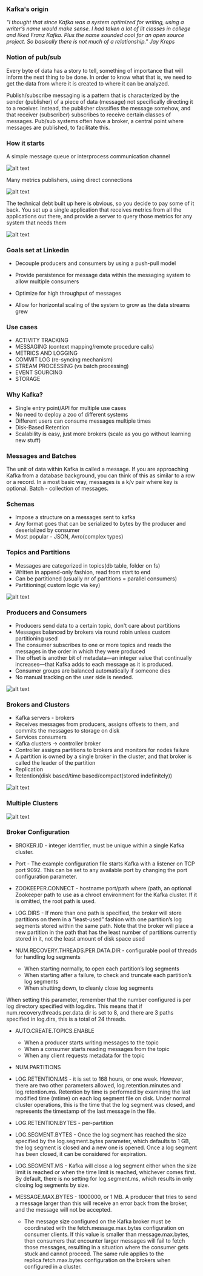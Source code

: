 ### Kafka's origin

*"I thought that since Kafka was a system optimized for writing, using a writer’s name would make sense.
I had taken a lot of lit classes in college and liked Franz Kafka. Plus the name sounded cool for an open source project.
So basically there is not much of a relationship."*
*Jay Kreps*

### Notion of pub/sub

Every byte of data has a story to tell, something of importance that will inform the next thing to be done. In order to know what that is, we need to get the data from where it is created to where it can be analyzed.

Publish/subscribe messaging is a pattern that is characterized by the sender (publisher) of a piece of data (message) not specifically directing it to a receiver. Instead, the publisher classifies the message somehow, and that receiver (subscriber) subscribes to receive certain classes of messages. Pub/sub systems often have a broker, a central point where messages are published, to facilitate this.

### How it starts

A simple message queue or interprocess communication channel

![alt text](pics/image0.png)

Many metrics publishers, using direct connections

![alt text](pics/image1.png)

The technical debt built up here is obvious, so you decide to pay some of it back. You set up a single application that receives metrics from all the applications out there, and provide a server to query those metrics for any system that needs them

![alt text](pics/image2.png)

### Goals set at Linkedin 

* Decouple producers and consumers by using a push-pull model

* Provide persistence for message data within the messaging system to allow multiple consumers

* Optimize for high throughput of messages

* Allow for horizontal scaling of the system to grow as the data streams grew

### Use cases

* ACTIVITY TRACKING
* MESSAGING (context mapping/remote procedure calls)
* METRICS AND LOGGING
* COMMIT LOG (re-syncing mechanism)
* STREAM PROCESSING (vs batch processing)
* EVENT SOURCING
* STORAGE

### Why Kafka?

* Single entry point/API for multiple use cases 
* No need to deploy a zoo of different systems
* Different users can consume messages multiple times
* Disk-Based Retention
* Scalability is easy, just more brokers (scale as you go without learning new stuff)

### Messages and Batches 

The unit of data within Kafka is called a message. If you are approaching Kafka from a database background, you can think of this as similar to a row or a record. In a most basic way, messages is a k/v pair where key is optional. 
Batch - collection of messages.  

### Schemas 

* Impose a structure on a messages sent to kafka
* Any format goes that can be serialized to bytes by the producer and deserialized by consumer 
* Most popular - JSON, Avro(complex types)

### Topics and Partitions

* Messages are categorized in topics(db table, folder on fs)
* Written in append-only fashion, read from start to end
* Can be partitioned (usually nr of partitions = parallel consumers)
* Partitioning( custom logic via key)

![alt text](pics/partitions.png)

### Producers and Consumers

* Producers send data to a certain topic, don't care about partitions
* Messages balanced by brokers via round robin unless custom partitioning used
* The consumer subscribes to one or more topics and reads the messages in the order in which they were produced
* The offset is another bit of metadata—an integer value that continually increases—that Kafka adds to each message as it is produced.
* Consumer groups are balanced automatically if someone dies 
* No manual tracking on the user side is needed.  

![alt text](pics/consumers.png)

### Brokers and Clusters 

* Kafka servers - brokers
* Receives messages from producers, assigns offsets to them, and commits the messages to storage on disk
* Services consumers
* Kafka clusters -> controller broker
* Controller assigns partitions to brokers and monitors for nodes failure
* A partition is owned by a single broker in the cluster, and that broker is called the leader of the partition
* Replication
* Retention(disk based/time based/compact(stored indefinitely))

![alt text](pics/brokers.png)

### Multiple Clusters

![alt text](pics/clusters_replication.png)


### Broker Configuration 

* BROKER.ID -  integer identifier, must be unique within a single Kafka cluster.

* Port - The example configuration file starts Kafka with a listener on TCP port 9092. This can be set to any available port by changing the port configuration parameter.

* ZOOKEEPER.CONNECT - hostname:port/path where /path, an optional Zookeeper path to use as a chroot environment for the Kafka cluster. If it is omitted, the root path is used.

* LOG.DIRS - If more than one path is specified, the broker will store partitions on them in a “least-used” fashion with one partition’s log segments stored within the same path. Note that the broker will place a new partition in the path that has the least number of partitions currently stored in it, not the least amount of disk space used

* NUM.RECOVERY.THREADS.PER.DATA.DIR -  configurable pool of threads for handling log segments
    - When starting normally, to open each partition’s log segments
    - When starting after a failure, to check and truncate each partition’s log segments
    - When shutting down, to cleanly close log segments
    
When setting this parameter, remember that the number configured is per log directory specified with log.dirs. This means that if num.recovery.threads.per.data.dir is set to 8, and there are 3 paths specified in log.dirs, this is a total of 24 threads.

* AUTO.CREATE.TOPICS.ENABLE
    - When a producer starts writing messages to the topic
    - When a consumer starts reading messages from the topic
    - When any client requests metadata for the topic
    
* NUM.PARTITIONS
* LOG.RETENTION.MS - it is set to 168 hours, or one week. 
However, there are two other parameters allowed, log.retention.minutes and log.retention.ms.
Retention by time is performed by examining the last modified time (mtime) on each log segment file on disk.
Under normal cluster operations, this is the time that the log segment was closed, and represents the timestamp of the last message in the file.

* LOG.RETENTION.BYTES - per-partition 
* LOG.SEGMENT.BYTES - Once the log segment has reached the size specified by the log.segment.bytes parameter, which defaults to 1 GB, the log segment is closed and a new one is opened. Once a log segment has been closed, it can be considered for expiration.

* LOG.SEGMENT.MS - Kafka will close a log segment either when the size limit is reached or when the time limit is reached, whichever comes first. By default, there is no setting for log.segment.ms, which results in only closing log segments by size.

* MESSAGE.MAX.BYTES - 1000000, or 1 MB. A producer that tries to send a message larger than this will receive an error back from the broker, and the message will not be accepted.
    - The message size configured on the Kafka broker must be coordinated with the fetch.message.max.bytes configuration on consumer clients. If this value is smaller than message.max.bytes, then consumers that encounter larger messages will fail to fetch those messages, resulting in a situation where the consumer gets stuck and cannot proceed. The same rule applies to the replica.fetch.max.bytes configuration on the brokers when configured in a cluster.
